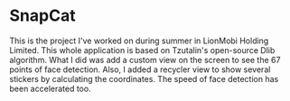 # SnapCat
This is the project I've worked on during summer in LionMobi Holding Limited. This whole application is based on Tzutalin's open-source Dlib algorithm. What I did was add a custom view on the screen to see the 67 points of face detection. Also, I added a recycler view to show several stickers by calculating the coordinates. The speed of face detection has been accelerated too. 
